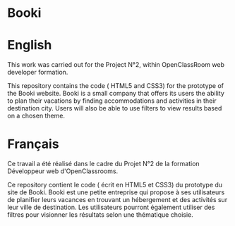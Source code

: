 # Booki


# English 

This work was carried out for the Project N°2, within OpenClassRoom web developer formation.

This repository contains the code ( HTML5 and CSS3) for the prototype of the Booki website. Booki is a small company that offers its users the ability to plan their vacations by finding accommodations and activities in their destination city. Users will also be able to use filters to view results based on a chosen theme. 

# Français

Ce travail a été réalisé dans le cadre du Projet N°2 de la formation Développeur web d'OpenClassrooms.

Ce repository contient le code ( écrit en HTML5 et CSS3) du prototype du site de Booki. Booki est une petite entreprise qui propose à ses utilisateurs de planifier leurs vacances en trouvant un hébergement et des activités sur leur ville de destination. Les utilisateurs pourront également utiliser des filtres pour visionner les résultats selon une thématique choisie.
